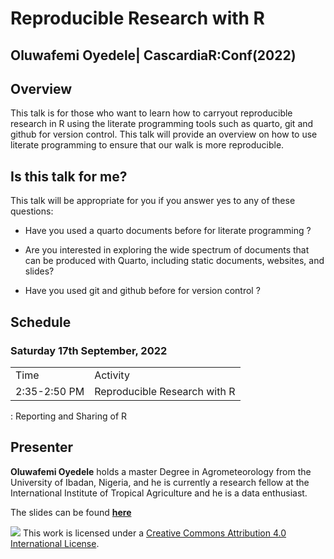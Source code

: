 # Reproducible Research with R

<a href='https://cascadiarconf.com/img/logo_2022.png' align="right" height="139" /></a>

## Oluwafemi Oyedele| CascardiaR:Conf(2022)

## Overview

This talk is for those who want to learn how to carryout reproducible research in R using the literate programming tools such as quarto, git and github for version control. This talk will provide an overview on how to use literate programming to ensure that our walk is more reproducible.

## Is this talk for me?

This talk will be appropriate for you if you answer yes to any of these questions:

-   Have you used a quarto documents before for literate programming ?

-   Are you interested in exploring the wide spectrum of documents that can be produced with Quarto, including static documents, websites, and slides?

-   Have you used git and github before for version control ?

## Schedule

### Saturday 17th September, 2022

|              |                              |
|--------------|------------------------------|
| Time         | Activity                     |
| 2:35-2:50 PM | Reproducible Research with R |

: Reporting and Sharing of R

## Presenter

**Oluwafemi Oyedele** holds a master Degree in Agrometeorology from the University of Ibadan, Nigeria, and he is currently a research fellow at the International Institute of Tropical Agriculture and he is a data enthusiast.

The slides can be found [**here**](https://bb1464.github.io/CascardiaRConf2022)


![](https://i.creativecommons.org/l/by/4.0/88x31.png) This work is licensed under a [Creative Commons Attribution 4.0 International License](https://creativecommons.org/licenses/by/4.0/).
